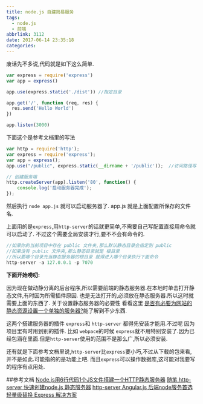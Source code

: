 ```yaml
---
title: node.js 自建简易服务
tags:
  - node.js
  - 前端
abbrlink: 3112
date: 2017-06-14 23:35:18
categories:
---
```



废话先不多说,代码就是如下这么简单.

```js
var express = require('express')
var app = express()

app.use(express.static('./dist')) //指定目录

app.get('/', function (req, res) {
  res.send('Hello World')
})

app.listen(3000)

```

下面这个是参考文档里的写法
```js
var http = require('http');
var express = require('express');
var app = express();
app.use("/public", express.static(__dirname + '/public'));  //访问路径写到一起了

// 创建服务端
http.createServer(app).listen('80', function() {
	console.log('启动服务器完成');
});
```

然后执行 `node app.js` 就可以启动服务器了. app.js 就是上面配置所保存的文件名.

<!--more-->

上面用的是`express`,用`http-server`的话就更简单,不需要自己写配置直接用命令就可以启动了.
不过这个需要全局安装才行,要不不会有命令的.

```js
//如果你的当前项目中存在 public 文件夹,那么默认静态目录会指定到 public
//如果没有 public 文件夹,那么静态目录就是 根目录
//所以要哪个目录充当静态服务器的根目录 就得进入哪个目录执行下面命令
http-server -a 127.0.0.1 -p 7070  
```


**下面开始唠叨:**

因为现在做动静分离的后台程序,所以需要前端的静态服务器.在本地时单击打开静态文件,有时因为所需插件原因.
也是无法打开的,必须放在静态服务器.所以这时就需要上面的东西了.
关于设置静态服务器的必要性 看看这里 [是否有必要为网站的静态资源设置一个单独的服务器?](https://segmentfault.com/q/1010000004050694?_ea=470962)能了解到不少东西.

这两个搭建服务器的插件 `express`和 `http-server` 都得先安装才能用.不过呢 因为项目里有时用到别的插件.
比如 `webpace`的时候 `express`就不用特别安装了.因为已经包涵在里面.但是`http-server`使用的范围不是那么广,所以必须安装.

还有就是下面参考文档里说,`http-server`比`express`要小巧,不过从下载的包来看,并不是如此.可能指的的是功能上吧. 而且`express`可以操作数据库,这可能对我要写的程序有点用处.


##参考文档
[Node.js用6行代码1个JS文件搭建一个HTTP静态服务器](https://my.oschina.net/obullxl/blog/163049)
[随笔 http-server 快速创建node.js 静态服务器](http://yijiebuyi.com/blog/b0f6ddc56be457e13879a3ad105f561b.html)
[http-server Angular.js 后端node服务首选 轻量级替换 Express 解决方案](http://yijiebuyi.com/blog/359ff66c69934c178dfa8baa32427aef.html)
